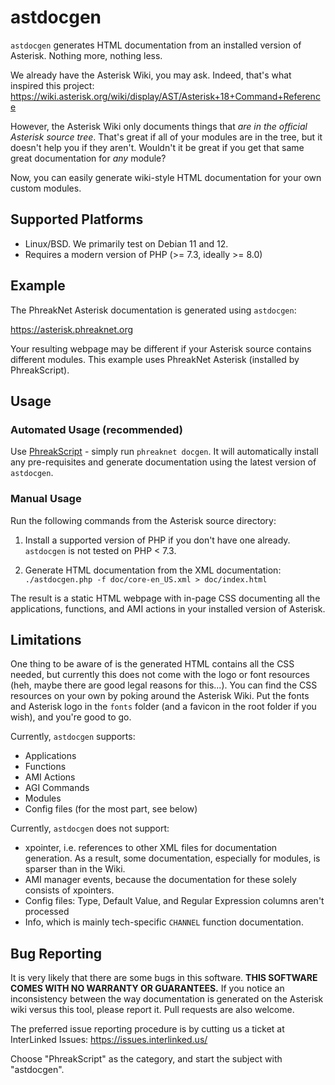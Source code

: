 # astdocgen

`astdocgen` generates HTML documentation from an installed version of Asterisk. Nothing more, nothing less.

We already have the Asterisk Wiki, you may ask. Indeed, that's what inspired this project: https://wiki.asterisk.org/wiki/display/AST/Asterisk+18+Command+Reference

However, the Asterisk Wiki only documents things that *are in the official Asterisk source tree*. That's great if all of your modules are in the tree, but it doesn't help you if they aren't. Wouldn't it be great if you get that same great documentation for *any* module?

Now, you can easily generate wiki-style HTML documentation for your own custom modules.

## Supported Platforms

- Linux/BSD. We primarily test on Debian 11 and 12.
- Requires a modern version of PHP (>= 7.3, ideally >= 8.0)

## Example

The PhreakNet Asterisk documentation is generated using `astdocgen`:

https://asterisk.phreaknet.org

Your resulting webpage may be different if your Asterisk source contains different modules. This example uses PhreakNet Asterisk (installed by PhreakScript).

## Usage

### Automated Usage (recommended)

Use [PhreakScript](https://github.com/InterLinked1/phreakscript) - simply run `phreaknet docgen`. It will automatically install any pre-requisites and generate documentation using the latest version of `astdocgen`.

### Manual Usage

Run the following commands from the Asterisk source directory:

1. Install a supported version of PHP if you don't have one already. `astdocgen` is not tested on PHP < 7.3.

2. Generate HTML documentation from the XML documentation:
`./astdocgen.php -f doc/core-en_US.xml > doc/index.html`

The result is a static HTML webpage with in-page CSS documenting all the applications, functions, and AMI actions in your installed version of Asterisk.

## Limitations

One thing to be aware of is the generated HTML contains all the CSS needed, but currently this does not come with the logo or font resources (heh, maybe there are good legal reasons for this...). You can find the CSS resources on your own by poking around the Asterisk Wiki. Put the fonts and Asterisk logo in the `fonts` folder (and a favicon in the root folder if you wish), and you're good to go.

Currently, `astdocgen` supports:
- Applications
- Functions
- AMI Actions
- AGI Commands
- Modules
- Config files (for the most part, see below)

Currently, `astdocgen` does not support:
- xpointer, i.e. references to other XML files for documentation generation. As a result, some documentation, especially for modules, is sparser than in the Wiki.
- AMI manager events, because the documentation for these solely consists of xpointers.
- Config files: Type, Default Value, and Regular Expression columns aren't processed
- Info, which is mainly tech-specific `CHANNEL` function documentation.

## Bug Reporting

It is very likely that there are some bugs in this software. **THIS SOFTWARE COMES WITH NO WARRANTY OR GUARANTEES.** If you notice an inconsistency between the way documentation is generated on the Asterisk wiki versus this tool, please report it. Pull requests are also welcome.

The preferred issue reporting procedure is by cutting us a ticket at InterLinked Issues: https://issues.interlinked.us/

Choose "PhreakScript" as the category, and start the subject with "astdocgen".

